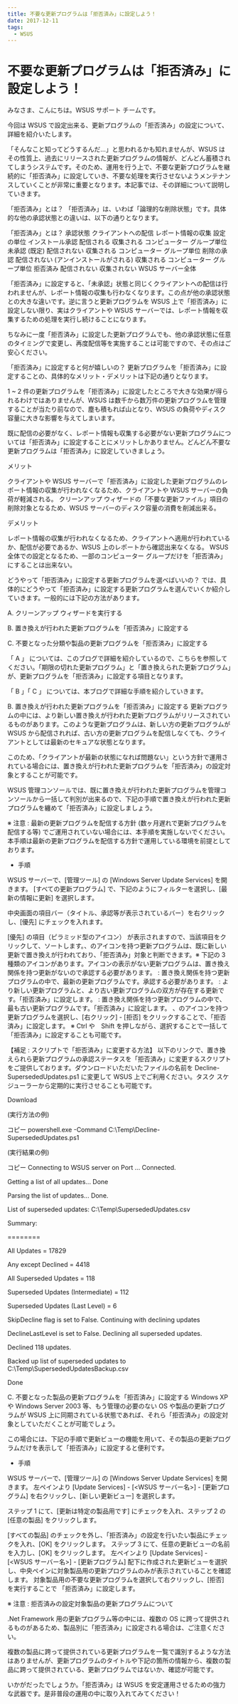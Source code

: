 ```yaml
---
title: 不要な更新プログラムは「拒否済み」に設定しよう！
date: 2017-12-11
tags:
  - WSUS
---
```


# 不要な更新プログラムは「拒否済み」に設定しよう！

みなさま、こんにちは。WSUS サポート チームです。

今回は WSUS で設定出来る、更新プログラムの「拒否済み」の設定について、詳細を紹介いたします。



「そんなこと知ってどうするんだ…」と思われるかも知れませんが、WSUS はその性質上、過去にリリースされた更新プログラムの情報が、どんどん蓄積されてしまうシステムです。そのため、運用を行う上で、不要な更新プログラムを継続的に「拒否済み」に設定していき、不要な処理を実行させないようメンテナンスしていくことが非常に重要となります。本記事では、その詳細について説明していきます。

 

「拒否済み」とは？
「拒否済み」は、いわば「論理的な削除状態」です。具体的な他の承認状態との違いは、以下の通りとなります。

「拒否済み」とは？
承認状態	クライアントへの配信	レポート情報の収集	設定の単位
インストール承認	配信される	収集される	コンピューター グループ単位
未承認 (既定)	配信されない	収集される	コンピューター グループ単位
削除の承認	配信されない (アンインストールがされる)	収集される	コンピューター グループ単位
拒否済み	配信されない	収集されない	WSUS サーバー全体
 

「拒否済み」に設定すると、「未承認」状態と同じくクライアントへの配信は行われませんが、レポート情報の収集も行わなくなります。この点が他の承認状態との大きな違いです。逆に言うと更新プログラムを WSUS 上で「拒否済み」に設定しない限り、実はクライアントや WSUS サーバーでは、レポート情報を収集するための処理を実行し続けることになります。

ちなみに一度「拒否済み」に設定した更新プログラムでも、他の承認状態に任意のタイミングで変更し、再度配信等を実施することは可能ですので、その点はご安心ください。

 

「拒否済み」に設定すると何が嬉しいの？
更新プログラムを「拒否済み」に設定することの、具体的なメリット・デメリットは下記の通りとなります。

1 ~ 2 件の更新プログラムを「拒否済み」に設定したところで大きな効果が得られるわけではありませんが、WSUS は数千から数万件の更新プログラムを管理することが当たり前なので、塵も積もれば山となり、WSUS の負荷やディスク容量に大きな影響を与えてしまいます。

既に配信の必要がなく、レポート情報も収集する必要がない更新プログラムについては「拒否済み」に設定することにメリットしかありません。どんどん不要な更新プログラムは「拒否済み」に設定していきましょう。

 

メリット

クライアントや WSUS サーバーで「拒否済み」に設定した更新プログラムのレポート情報の収集が行われなくなるため、クライアントや WSUS サーバーの負荷が軽減される。
クリーンアップ ウィザードの「不要な更新ファイル」項目の削除対象となるため、WSUS サーバーのディスク容量の消費を削減出来る。
 

デメリット

レポート情報の収集が行われなくなるため、クライアントへ適用が行われているか、配信が必要であるか、WSUS 上のレポートから確認出来なくなる。
WSUS 全体での設定となるため、一部のコンピューター グループだけを「拒否済み」にすることは出来ない。
 

どうやって「拒否済み」に設定する更新プログラムを選べばいいの？
では、具体的にどうやって「拒否済み」に設定する更新プログラムを選んでいくか紹介していきます。一般的には下記の方法があります。

 

A. クリーンアップ ウィザードを実行する

B. 置き換えが行われた更新プログラムを「拒否済み」に設定する

C. 不要となった分類や製品の更新プログラムを「拒否済み」に設定する

 

「 A 」 については、このブログで詳細を紹介しているので、こちらを参照してください。「期限の切れた更新プログラム」と「置き換えられた更新プログラム」が、更新プログラムを「拒否済み」に設定する項目となります。

「 B 」「 C 」 については、本ブログで詳細な手順を紹介していきます。

 

B. 置き換えが行われた更新プログラムを「拒否済み」に設定する
更新プログラムの中には、より新しい置き換えが行われた更新プログラムがリリースされているものがあります。このような更新プログラムは、新しい方の更新プログラムが WSUS から配信されれば、古い方の更新プログラムを配信しなくても、クライアントとしては最新のセキュアな状態となります。

このため、「クライアントが最新の状態になれば問題ない」という方針で運用されている場合には、置き換えが行われた更新プログラムを「拒否済み」の設定対象とすることが可能です。

WSUS 管理コンソールでは、既に置き換えが行われた更新プログラムを管理コンソールから一括して判別が出来るので、下記の手順で置き換えが行われた更新プログラムを纏めて「拒否済み」に設定しましょう。

※ 注意 : 最新の更新プログラムを配信する方針 (数ヶ月遅れで更新プログラムを配信する等) でご運用されていない場合には、本手順を実施しないでください。本手順は最新の更新プログラムを配信する方針で運用している環境を前提としております。

 

- 手順

WSUS サーバーで、[管理ツール] の [Windows Server Update Services] を開きます。
[すべての更新プログラム] で、下記のようにフィルターを選択し、[最新の情報に更新] を選択します。

中央画面の項目バー（タイトル、承認等が表示されているバー）を右クリックし、[優先] にチェックを入れます。

[優先] の項目（ピラミッド型のアイコン） が表示されますので、当該項目をクリックして、ソートします。、のアイコンを持つ更新プログラムは、既に新しい更新で置き換えが行われており、「拒否済み」対象と判断できます。※ 下記の 3 種類のアイコンがあります。アイコンの表示がない更新プログラムは、置き換え関係を持つ更新がないので承認する必要があります。
: 置き換え関係を持つ更新プログラムの中で、最新の更新プログラムです。承認する必要があります。
: より新しい更新プログラムと、より古い更新プログラムの双方が存在する更新です。「拒否済み」に設定します。
: 置き換え関係を持つ更新プログラムの中で、最も古い更新プログラムです。「拒否済み」に設定します。
、のアイコンを持つ更新プログラムを選択し、[右クリック] - [拒否] をクリックすることで、「拒否済み」に設定します。
※ Ctrl や　Shift を押しながら、選択することで一括して「拒否済み」に設定することも可能です。
 

【補足 : スクリプトで「拒否済み」に変更する方法】 以下のリンクで、置き換えられら更新プログラムの承認ステータスを「拒否済み」に変更するスクリプトをご提供しております。ダウンロードいただいたファイルの名前を Decline-SupersededUpdates.ps1 に変更して WSUS 上でご利用ください。タスク スケジューラーから定期的に実行させることも可能です。

Download

 

(実行方法の例)


コピー
 powershell.exe -Command C:\Temp\Decline-SupersededUpdates.ps1
 

(実行結果の例)


コピー
 Connecting to WSUS server  on Port ... Connected.

Getting a list of all updates... Done

Parsing the list of updates... Done.

List of superseded updates: C:\Temp\SupersededUpdates.csv

 

Summary:

========

All Updates = 17829

Any except Declined = 4418

All Superseded Updates = 118

Superseded Updates (Intermediate) = 112

Superseded Updates (Last Level) = 6

 

SkipDecline flag is set to False. Continuing with declining updates

DeclineLastLevel is set to False. Declining all superseded updates.

Declined 118 updates.

Backed up list of superseded updates to C:\Temp\SupersededUpdatesBackup.csv

 

Done
 

C. 不要となった製品の更新プログラムを「拒否済み」に設定する
Windows XP や Windows Server 2003 等、もう管理の必要のない OS や製品の更新プログラムが WSUS 上に同期されている状態であれば、それら「拒否済み」の設定対象としていただくことが可能でしょう。

この場合には、下記の手順で更新ビューの機能を用いて、その製品の更新プログラムだけを表示して「拒否済み」に設定すると便利です。

 

- 手順

WSUS サーバーで、[管理ツール] の [Windows Server Update Services] を開きます。
左ペインより [Update Services] - [<WSUS サーバー名>] - [更新プログラム] を右クリックし、[新しい更新ビュー] を選択します。

ステップ 1 にて、[更新は特定の製品用です] にチェックを入れ、ステップ 2 の [任意の製品] をクリックします。

[すべての製品] のチェックを外し、「拒否済み」の設定を行いたい製品にチェックを入れ、[OK] をクリックします。
ステップ 3 にて、任意の更新ビューの名前を入力し、[OK] をクリックします。
左ペインより [Update Services] - [<WSUS サーバー名>] - [更新プログラム] 配下に作成された更新ビューを選択し、中央ペインに対象製品用の更新プログラムのみが表示されていることを確認します。
対象製品用の不要な更新プログラムを選択して右クリックし、[拒否] を実行することで 「拒否済み」に設定します。
 

※ 注意 : 拒否済みの設定対象製品の更新プログラムについて

.Net Framework 用の更新プログラム等の中には、複数の OS に跨って提供されるものがあるため、製品別に「拒否済み」に設定される場合は、ご注意ください。

複数の製品に跨って提供されている更新プログラムを一覧で識別するような方法はありませんが、更新プログラムのタイトルや下記の箇所の情報から、複数の製品に跨って提供されている、更新プログラムではないか、確認が可能です。

 

 

いかがだったでしょうか。「拒否済み」は WSUS を安定運用させるための強力な武器です。是非普段の運用の中に取り入れてみてください！